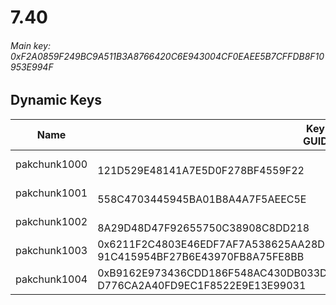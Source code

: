 # 7.40

###### *Main key: 0xF2A0859F249BC9A511B3A8766420C6E943004CF0EAEE5B7CFFDB8F10953E994F*

## Dynamic Keys

| Name         | Key<br/>GUID                                                                                            |
|--------------|---------------------------------------------------------------------------------------------------------|
| pakchunk1000 | <br/>121D529E48141A7E5D0F278BF4559F22                                                                   |
| pakchunk1001 | <br/>558C4703445945BA01B8A4A7F5AEEC5E                                                                   |
| pakchunk1002 | <br/>8A29D48D47F92655750C38908C8DD218                                                                   |
| pakchunk1003 | 0x6211F2C4803E46EDF7AF7A538625AA28D61DBC36CBD39C974B129AAD1B8C4B1C<br/>91C415954BF27B6E43970FB8A75FE8BB |
| pakchunk1004 | 0xB9162E973436CDD186F548AC430DB033D38E33FF49B12585C05B7977FDE89278<br/>D776CA2A40FD9EC1F8522E9E13E99031 |
